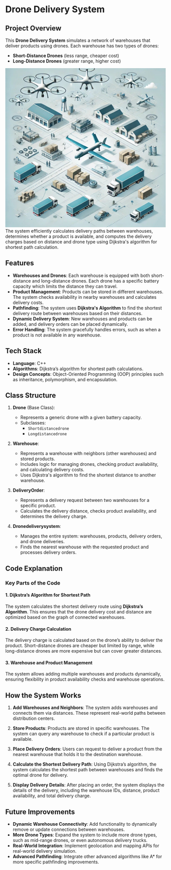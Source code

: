 # Drone Delivery System

## Project Overview

This **Drone Delivery System** simulates a network of warehouses that deliver products using drones. Each warehouse has two types of drones:

- **Short-Distance Drones** (less range, cheaper cost)
- **Long-Distance Drones** (greater range, higher cost)
<img src="drone.jpg" alt="Drone Delivery System" width="600" height="500"/>
The system efficiently calculates delivery paths between warehouses, determines whether a product is available, and computes the delivery charges based on distance and drone type using Dijkstra's algorithm for shortest path calculation.



## Features

- **Warehouses and Drones**: Each warehouse is equipped with both short-distance and long-distance drones. Each drone has a specific battery capacity which limits the distance they can travel.
- **Product Management**: Products can be stored in different warehouses. The system checks availability in nearby warehouses and calculates delivery costs.
- **Pathfinding**: The system uses **Dijkstra's Algorithm** to find the shortest delivery route between warehouses based on their distances.
- **Dynamic Delivery System**: New warehouses and products can be added, and delivery orders can be placed dynamically.
- **Error Handling**: The system gracefully handles errors, such as when a product is not available in any warehouse.

## Tech Stack

- **Language**: C++
- **Algorithms**: Dijkstra’s algorithm for shortest path calculations.
- **Design Concepts**: Object-Oriented Programming (OOP) principles such as inheritance, polymorphism, and encapsulation.

## Class Structure

1. **Drone** (Base Class):

   - Represents a generic drone with a given battery capacity.
   - Subclasses:
     - `Shortdistancedrone`
     - `Longdistancedrone`

2. **Warehouse**:

   - Represents a warehouse with neighbors (other warehouses) and stored products.
   - Includes logic for managing drones, checking product availability, and calculating delivery costs.
   - Uses Dijkstra's algorithm to find the shortest distance to another warehouse.

3. **DeliveryOrder**:

   - Represents a delivery request between two warehouses for a specific product.
   - Calculates the delivery distance, checks product availability, and determines the delivery charge.

4. **Dronedeliverysystem**:
   - Manages the entire system: warehouses, products, delivery orders, and drone deliveries.
   - Finds the nearest warehouse with the requested product and processes delivery orders.

## Code Explanation

### Key Parts of the Code

#### 1. Dijkstra’s Algorithm for Shortest Path

The system calculates the shortest delivery route using **Dijkstra’s Algorithm**. This ensures that the drone delivery cost and distance are optimized based on the graph of connected warehouses.

#### 2. Delivery Charge Calculation

The delivery charge is calculated based on the drone’s ability to deliver the product. Short-distance drones are cheaper but limited by range, while long-distance drones are more expensive but can cover greater distances.

#### 3. Warehouse and Product Management

The system allows adding multiple warehouses and products dynamically, ensuring flexibility in product availability checks and warehouse operations.

## How the System Works

1. **Add Warehouses and Neighbors**: The system adds warehouses and connects them via distances. These represent real-world paths between distribution centers.
2. **Store Products**: Products are stored in specific warehouses. The system can query any warehouse to check if a particular product is available.

3. **Place Delivery Orders**: Users can request to deliver a product from the nearest warehouse that holds it to the destination warehouse.

4. **Calculate the Shortest Delivery Path**: Using Dijkstra’s algorithm, the system calculates the shortest path between warehouses and finds the optimal drone for delivery.

5. **Display Delivery Details**: After placing an order, the system displays the details of the delivery, including the warehouse IDs, distance, product availability, and total delivery charge.

## Future Improvements

- **Dynamic Warehouse Connectivity**: Add functionality to dynamically remove or update connections between warehouses.
- **More Drone Types**: Expand the system to include more drone types, such as mid-range drones, or even autonomous delivery trucks.
- **Real-World Integration**: Implement geolocation and mapping APIs for real-world delivery simulation.
- **Advanced Pathfinding**: Integrate other advanced algorithms like A\* for more specific pathfinding improvements.

